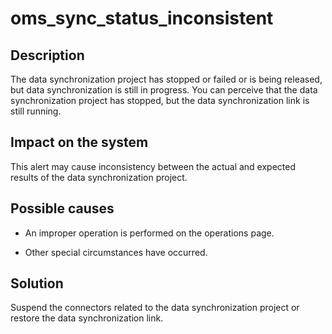 # oms_sync_status_inconsistent

## Description

The data synchronization project has stopped or failed or is being released, but data synchronization is still in progress. You can perceive that the data synchronization project has stopped, but the data synchronization link is still running. 

## Impact on the system

This alert may cause inconsistency between the actual and expected results of the data synchronization project. 

## Possible causes

* An improper operation is performed on the operations page. 

* Other special circumstances have occurred. 

## Solution

Suspend the connectors related to the data synchronization project or restore the data synchronization link. 

